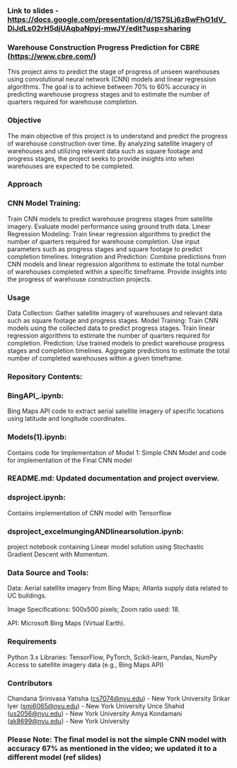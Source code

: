 ### Link to slides - https://docs.google.com/presentation/d/1S7SLj6zBwFhO1dV_DiJdLs02rH5djUAqbaNpyj-mwJY/edit?usp=sharing

### Warehouse Construction Progress Prediction for CBRE (https://www.cbre.com/)
This project aims to predict the stage of progress of unseen warehouses using convolutional neural network (CNN) models and linear regression algorithms. The goal is to achieve between 70% to 60% accuracy in predicting warehouse progress stages and to estimate the number of quarters required for warehouse completion.

### Objective
The main objective of this project is to understand and predict the progress of warehouse construction over time. By analyzing satellite imagery of warehouses and utilizing relevant data such as square footage and progress stages, the project seeks to provide insights into when warehouses are expected to be completed.

### Approach
### CNN Model Training:
Train CNN models to predict warehouse progress stages from satellite imagery.
Evaluate model performance using ground truth data.
Linear Regression Modeling:
Train linear regression algorithms to predict the number of quarters required for warehouse completion.
Use input parameters such as progress stages and square footage to predict completion timelines.
Integration and Prediction:
Combine predictions from CNN models and linear regression algorithms to estimate the total number of warehouses completed within a specific timeframe.
Provide insights into the progress of warehouse construction projects.

### Usage
Data Collection:
Gather satellite imagery of warehouses and relevant data such as square footage and progress stages.
Model Training:
Train CNN models using the collected data to predict progress stages.
Train linear regression algorithms to estimate the number of quarters required for completion.
Prediction:
Use trained models to predict warehouse progress stages and completion timelines.
Aggregate predictions to estimate the total number of completed warehouses within a given timeframe.

### Repository Contents:

### BingAPI_.ipynb: 

Bing Maps API code to extract aerial satellite imagery of specific locations using latitude and longitude coordinates.
### Models(1).ipynb:
Contains code for Implementation of Model 1: Simple CNN Model
and 
code for implementation of the Final CNN model

### README.md: Updated documentation and project overview.

### dsproject.ipynb: 

Contains implementation of CNN model with Tensorflow
### dsproject_excelmungingANDlinearsolution.ipynb: 

project notebook containing Linear model solution using Stochastic Gradient Descent with Momentum.

### Data Source and Tools:

Data: Aerial satellite imagery from Bing Maps; Atlanta supply data related to UC buildings.

Image Specifications: 500x500 pixels; Zoom ratio used: 18.

API: Microsoft Bing Maps (Virtual Earth).

### Requirements
Python 3.x
Libraries: TensorFlow, PyTorch, Scikit-learn, Pandas, NumPy
Access to satellite imagery data (e.g., Bing Maps API)

### Contributors
Chandana Srinivasa Yatisha (cs7074@nyu.edu) - New York University
Srikar Iyer (smi6065@nyu.edu) - New York University
Unce Shahid (us2056@nyu.edu) - New York University
Amya Kondamani (ak8699@nyu.edu) - New York University


### Please Note: The final model is not the simple CNN model with accuracy 67% as mentioned in the video; we updated it to a different model (ref slides) 
